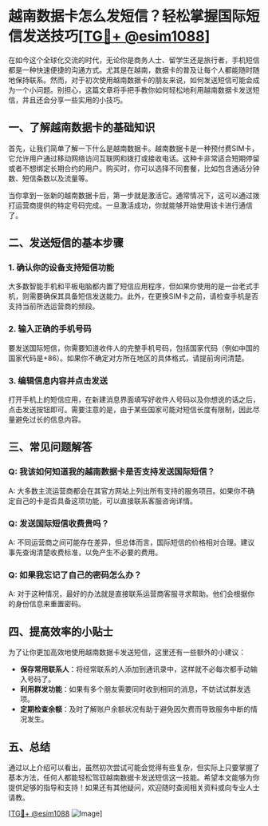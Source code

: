 # 越南数据卡怎么发短信？轻松掌握国际短信发送技巧[[TG💪+ @esim1088](https://t.me/s/esim1088)]

在如今这个全球化交流的时代，无论你是商务人士、留学生还是旅行者，手机短信都是一种快速便捷的沟通方式。尤其是在越南，数据卡的普及让每个人都能随时随地保持联系。然而，对于初次使用越南数据卡的朋友来说，如何发送短信可能会成为一个小问题。别担心，这篇文章将手把手教你如何轻松地利用越南数据卡发送短信，并且还会分享一些实用的小技巧。

## 一、了解越南数据卡的基础知识

首先，让我们简单了解一下什么是越南数据卡。越南数据卡是一种预付费SIM卡，它允许用户通过移动网络访问互联网和拨打或接收电话。这种卡非常适合短期停留或者不想绑定长期合约的用户。购买时，你可以选择不同套餐，比如包含通话分钟数、短信条数以及流量等。

当你拿到一张新的越南数据卡后，第一步就是激活它。通常情况下，这可以通过拨打运营商提供的特定号码完成。一旦激活成功，你就能够开始使用该卡进行通信了。

## 二、发送短信的基本步骤

### 1. 确认你的设备支持短信功能
大多数智能手机和平板电脑都内置了短信应用程序，但如果你使用的是一台老式手机，则需要确保其具备短信发送能力。此外，在更换SIM卡之前，请检查手机是否支持当前所选运营商的频段。

### 2. 输入正确的手机号码
要发送国际短信，你需要知道收件人的完整手机号码，包括国家代码（例如中国的国家代码是+86）。如果你不确定对方所在地区的具体格式，请提前询问清楚。

### 3. 编辑信息内容并点击发送
打开手机上的短信应用，在新建消息界面填写好收件人号码以及你想说的话之后，点击发送按钮即可。需要注意的是，由于某些国家可能对短信长度有限制，因此尽量避免过长的信息内容。

## 三、常见问题解答

### Q: 我该如何知道我的越南数据卡是否支持发送国际短信？
A: 大多数主流运营商都会在其官方网站上列出所有支持的服务项目。如果你不确定自己的卡是否具备这项功能，可以直接联系客服咨询详情。

### Q: 发送国际短信收费贵吗？
A: 不同运营商之间可能存在差异，但总体而言，国际短信的价格相对合理。建议事先查询清楚收费标准，以免产生不必要的费用。

### Q: 如果我忘记了自己的密码怎么办？
A: 对于这种情况，最好的办法就是直接联系运营商客服寻求帮助。他们会根据你的身份信息来重置密码。

## 四、提高效率的小贴士

为了让你更加高效地使用越南数据卡发送短信，这里还有一些额外的小建议：

- **保存常用联系人**：将经常联系的人添加到通讯录中，这样就不必每次都手动输入号码了。
- **利用群发功能**：如果有多个朋友需要同时收到相同的消息，不妨试试群发选项。
- **定期检查余额**：及时了解账户余额状况有助于避免因欠费而导致服务中断的情况发生。

## 五、总结

通过以上介绍可以看出，虽然初次尝试可能会觉得有些复杂，但实际上只要掌握了基本方法，任何人都能轻松驾驭越南数据卡发送短信这一技能。希望本文能够为你提供足够的指导和支持！如果还有其他疑问，欢迎随时查阅相关资料或向专业人士请教。

[[TG💪+ @esim1088](https://t.me/s/esim1088) ![Image](https://i.postimg.cc/4NQfJmqS/Snipaste-2025-05-13-00-14-12.png)]